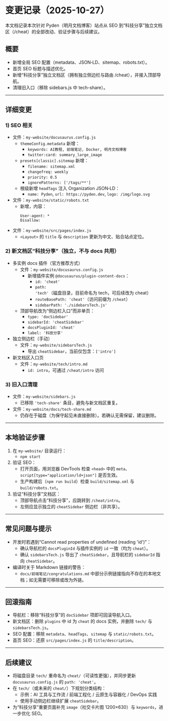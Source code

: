 # 变更记录（2025-10-27）

本文档记录本次针对 Pyden（明月文档博客）站点从 SEO 到“科技分享”独立文档区（/cheat）的全部改动、验证步骤与后续建议。

## 概要
- 新增全局 SEO 配置（metadata、JSON‑LD、sitemap、robots.txt）。
- 首页 SEO 标题与描述优化。
- 新增“科技分享”独立文档区（拥有独立侧边栏与路由 /cheat），并接入顶部导航。
- 清理旧入口（移除 sidebars.js 中 tech-share）。

---

## 详细变更

### 1) SEO 相关
- 文件：`my-website/docusaurus.config.js`
  - `themeConfig.metadata` 新增：
    - `keywords: AI教程, 前端笔记, Docker, 明月文档博客`
    - `twitter:card: summary_large_image`
  - `presets[classic].sitemap` 新增：
    - `filename: sitemap.xml`
    - `changefreq: weekly`
    - `priority: 0.5`
    - `ignorePatterns: ['/tags/**']`
  - 根级新增 `headTags` 注入 Organization JSON‑LD：
    - `name: Pyden`, `url: https://pyden.dev`, `logo: /img/logo.svg`
- 文件：`my-website/static/robots.txt`
  - 新增，内容：
    ```
    User-agent: *
    Disallow:
    ```
- 文件：`my-website/src/pages/index.js`
  - `<Layout>` 的 `title` 与 `description` 更新为中文、贴合站点定位。

### 2) 新文档区“科技分享”（独立，不与 docs 共用）
- 多实例 docs 插件（官方推荐方式）
  - 文件：`my-website/docusaurus.config.js`
    - 新增插件实例 `@docusaurus/plugin-content-docs`：
      - `id: 'cheat'`
      - `path: 'tech'`（磁盘目录，目前命名为 tech，可后续改为 cheat）
      - `routeBasePath: 'cheat'`（访问前缀为 `/cheat`）
      - `sidebarPath: './sidebarsTech.js'`
  - 顶部导航改为“侧边栏入口”而非单页：
    - `type: 'docSidebar'`
    - `sidebarId: 'cheatSidebar'`
    - `docsPluginId: 'cheat'`
    - `label: '科技分享'`
- 独立侧边栏（手动）
  - 文件：`my-website/sidebarsTech.js`
    - 导出 `cheatSidebar`，当前仅包含：`['intro']`
- 新文档区入口页
  - 文件：`my-website/tech/intro.md`
    - `id: intro`，可通过 `/cheat/intro` 访问

### 3) 旧入口清理
- 文件：`my-website/sidebars.js`
  - 已移除 `'tech-share'` 条目，避免与新文档区重复。
- 文件：`my-website/docs/tech-share.md`
  - 仍存在于磁盘（为保守起见未直接删除）。若确认无需保留，建议删除。

---

## 本地验证步骤
1. 在 `my-website/` 目录运行：
   - `npm start`
2. 验证 SEO：
   - 打开页面，用浏览器 DevTools 检查 `<head>` 中的 `meta`、`script[type="application/ld+json"]` 是否生效。
   - 生产构建后（`npm run build`）检查 `build/sitemap.xml` 与 `build/robots.txt`。
3. 验证“科技分享”文档区：
   - 顶部导航点击“科技分享”，应跳转到 `/cheat/intro`。
   - 左侧应显示独立的 `cheatSidebar` 侧边栏（非共享）。

---

## 常见问题与提示
- 开发时若遇到“Cannot read properties of undefined (reading 'id')”：
  - 确认导航栏的 `docsPluginId` 与插件实例的 `id` 一致（均为 `cheat`）。
  - 确认 `sidebarsTech.js` 导出了 `cheatSidebar`，且导航栏的 `sidebarId` 指向 `cheatSidebar`。
- 编译时关于 Markdown 链接的警告：
  - `docs/前端笔记/congratulations.md` 中部分示例链接指向不存在的本地文档；如无需要可移除或改为外链。

---

## 回滚指南
- 导航栏：移除“科技分享”的 `docSidebar` 项即可回滚导航入口。
- 新文档区：删除 `plugins` 中 id 为 `cheat` 的 docs 实例，并删除 `tech/` 与 `sidebarsTech.js`。
- SEO 配置：移除 `metadata`、`headTags`、`sitemap` 与 `static/robots.txt`。
- 首页 SEO：还原 `src/pages/index.js` 的 `title/description`。

---

## 后续建议
- 将磁盘目录 `tech/` 重命名为 `cheat/`（可读性更强），并同步更新 `docusaurus.config.js` 的 `path: 'cheat'`。
- 在 `tech/`（或未来的 `cheat/`）下规划分类结构：
  - 示例：AI 工具与工作流 / 前端工程化 / 云原生与容器化 / DevOps 实践
  - 使用手动侧边栏继续扩展 `cheatSidebar`。
- 为“科技分享”重要页面补充 `image`（社交卡片图 1200×630）与 `keywords`，进一步优化 SEO。
